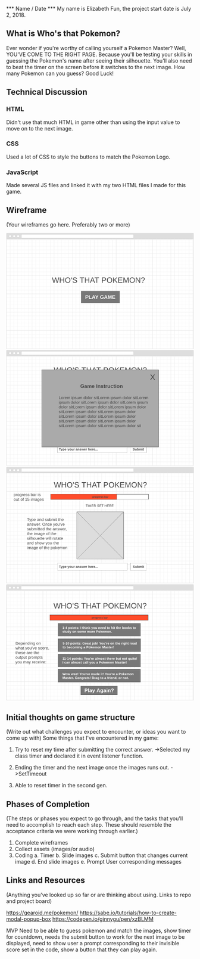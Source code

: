 *** Name / Date ***
My name is Elizabeth Fun, the project start date is July 2, 2018.

## What is Who's that Pokemon?

Ever wonder if you're worthy of calling yourself a Pokemon Master? Well, YOU'VE COME TO THE RIGHT PAGE. Because you'll be testing your skills in guessing the Pokemon's name after seeing their silhouette. You'll also need to beat the timer on the screen before it switches to the next image. How many Pokemon can you guess? Good Luck!

## Technical Discussion
### HTML
Didn't use that much HTML in game other than using the input value to move on to the next image.
### CSS
Used a lot of CSS to style the buttons to match the Pokemon Logo.
### JavaScript
Made several JS files and linked it with my two HTML files I made for this game.


## Wireframe

(Your wireframes go here. Preferably two or more)

![alt text](https://github.com/FunWithLiz/who-s-that-pokemon/blob/master/wireframe/P1.png "Wireframe 1")
![alt text](https://github.com/FunWithLiz/who-s-that-pokemon/blob/master/wireframe/P2.png "Wireframe 2")
![alt text](https://github.com/FunWithLiz/who-s-that-pokemon/blob/master/wireframe/P3.png "Wireframe 3")
![alt text](https://github.com/FunWithLiz/who-s-that-pokemon/blob/master/wireframe/P4.png "Wireframe 4")


## Initial thoughts on game structure

(Write out what challenges you expect to encounter, or ideas you want to come up with)
Some things that I've encountered in my game:

1. Try to reset my time after submitting the correct answer. 
->Selected my class timer and declared it in event listener function.

2. Ending the timer and the next image once the images runs out.
->SetTimeout

3. Able to reset timer in the second gen.

## Phases of Completion

(The steps or phases you expect to go through, and the tasks that you'll need to accomplish to reach each step. These should resemble the acceptance criteria we were working through earlier.)

1. Complete wireframes
2. Collect assets (images/or audio)
3. Coding
  a. Timer
  b. Slide images
  c. Submit button that changes current image
  d. End slide images
  e. Prompt User corresponding messages


## Links and Resources

(Anything you've looked up so far or are thinking about using. Links to repo and project board)

https://gearoid.me/pokemon/
https://sabe.io/tutorials/how-to-create-modal-popup-box
https://codepen.io/ginnygu/pen/xzBLMM


MVP
Need to be able to guess pokemon and match the images,
show timer for countdown,
needs the submit button to work for the next image to be displayed,
need to show user a prompt corresponding to their invisible score set in the code,
show a button that they can play again.

